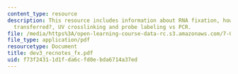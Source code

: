 ```yaml
---
content_type: resource
description: This resource includes information about RNA fixation, how is RNA/DNA
  transferred?, UV crosslinking and probe labeling vs PCR.
file: /media/https%3A/open-learning-course-data-rc.s3.amazonaws.com/7-02-experimental-biology-communication-spring-2005/f73f24311d1fda6cfd0ebda6714a37ed_dev3_recnotes_fx.pdf
file_type: application/pdf
resourcetype: Document
title: dev3_recnotes_fx.pdf
uid: f73f2431-1d1f-da6c-fd0e-bda6714a37ed
---
```


